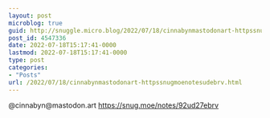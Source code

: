 ```yaml
---
layout: post
microblog: true
guid: http://snuggle.micro.blog/2022/07/18/cinnabynmastodonart-httpssnugmoenotesudebrv.html
post_id: 4547336
date: 2022-07-18T15:17:41-0000
lastmod: 2022-07-18T15:17:41-0000
type: post
categories:
- "Posts"
url: /2022/07/18/cinnabynmastodonart-httpssnugmoenotesudebrv.html
---
```

<p>@cinnabyn@mastodon.art <a href="https://snug.moe/notes/92ud27ebrv" target="_blank" rel="nofollow noopener noreferrer" translate="no"><span class="invisible">https://</span><span class="">snug.moe/notes/92ud27ebrv</span><span class="invisible"></span></a></p>
